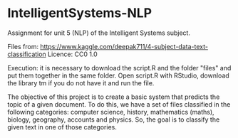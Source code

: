 # IntelligentSystems-NLP
Assignment for unit 5 (NLP) of the Intelligent Systems subject.

Files from: https://www.kaggle.com/deepak711/4-subject-data-text-classification 
Licence: CC0 1.0

Execution: it is necessary to download the script.R and the folder "files" and put them together in the same folder. Open script.R with RStudio, download the library tm if you do not have it and run the file.

The objective of this project is to create a basic system that predicts the topic of a given document. To do this, we have a set of files classified in the following categories: computer science, history, mathematics (maths), biology, geography, accounts and physics. So, the goal is to classify the given text in one of those categories.
